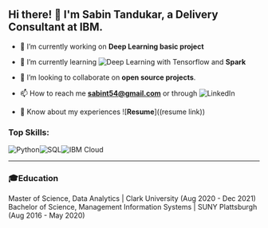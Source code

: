<!--
**sabint54/sabint54** is a ✨ _special_ ✨ repository because its `README.md` (this file) appears on your GitHub profile.

Here are some ideas to get you started:

- 🔭 I’m currently working on ...
- 🌱 I’m currently learning ...
- 👯 I’m looking to collaborate on ...
- 🤔 I’m looking for help with ...
- 💬 Ask me about ...
- 📫 How to reach me: ...
- 😄 Pronouns: ...
- ⚡ Fun fact: ...
-->
## Hi there! 👋 I'm Sabin Tandukar, a Delivery Consultant at IBM.

- 🔭 I’m currently working on **Deep Learning basic project**

- 🌱 I’m currently learning ![**Deep Learning with Tensorflow**](https://img.shields.io/badge/TensorFlow-FF6F00?style=for-the-badge&logo=tensorflow&logoColor=white) and **Spark**
  
- 👯 I’m looking to collaborate on **open source projects**.

- 📫 How to reach me **sabint54@gmail.com** or through ![**LinkedIn**](https://www.linkedin.com/in/sabin-tandukar-/)

- 📄 Know about my experiences ![**Resume**]((resume link))

### Top Skills:
![Python](https://img.shields.io/badge/Python-3776AB?style=for-the-badge&logo=python&logoColor=white)![SQL](https://img.shields.io/badge/MySQL-00000F?style=for-the-badge&logo=mysql&logoColor=white)![IBM Cloud](https://img.shields.io/badge/IBM%20Cloud-1261FE?style=for-the-badge&logo=IBM%20Cloud&logoColor=white)

---

### 🎓Education
Master of Science, Data Analytics | Clark University (Aug 2020 - Dec 2021)
Bachelor of Science, Management Information Systems | SUNY Plattsburgh (Aug 2016 - May 2020)

